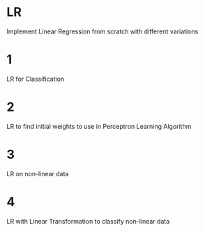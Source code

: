 # LR
Implement Linear Regression from scratch with different variations

# 1
LR for Classification

# 2
LR to find initial weights to use in Perceptron Learning Algorithm

# 3
LR on non-linear data

# 4 
LR with Linear Transformation to classify non-linear data
